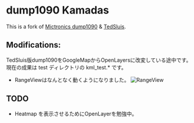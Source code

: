 # dump1090 Kamadas

This is a fork of [Mictronics dump1090](https://github.com/Mictronics/dump1090) & [TedSluis](https://github.com/tedsluis/dump1090).

## Modifications:

TedSluis版dump1090をGoogleMapからOpenLayersに改変している途中です。
現在の成果は test ディレクトリの kml_test.* です。

* RangeViewはなんとなく動くようになりました。
![RangeView](https://github.com/kamadas/dump1090/blob/images/images/rangeview.png)

## TODO

* Heatmap を表示させるためにOpenLayerを勉強中。
